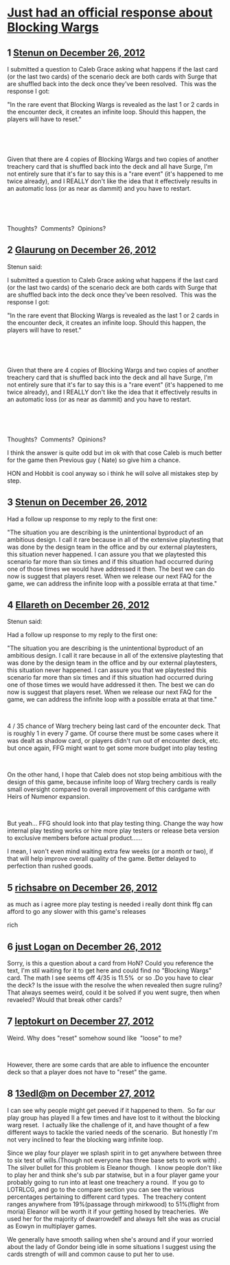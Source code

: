 # [Just had an official response about Blocking Wargs](https://community.fantasyflightgames.com/topic/76226-just-had-an-official-response-about-blocking-wargs/)

## 1 [Stenun on December 26, 2012](https://community.fantasyflightgames.com/topic/76226-just-had-an-official-response-about-blocking-wargs/?do=findComment&comment=739145)

I submitted a question to Caleb Grace asking what happens if the last card (or the last two cards) of the scenario deck are both cards with Surge that are shuffled back into the deck once they've been resolved.  This was the response I got:

"In the rare event that Blocking Wargs is revealed as the last 1 or 2 cards in the encounter deck, it creates an infinite loop. Should this happen, the players will have to reset."

 

 

Given that there are 4 copies of Blocking Wargs and two copies of another treachery card that is shuffled back into the deck and all have Surge, I'm not entirely sure that it's far to say this is a "rare event" (it's happened to me twice already), and I REALLY don't like the idea that it effectively results in an automatic loss (or as near as dammit) and you have to restart.

 

 

Thoughts?  Comments?  Opinions?

## 2 [Glaurung on December 26, 2012](https://community.fantasyflightgames.com/topic/76226-just-had-an-official-response-about-blocking-wargs/?do=findComment&comment=739156)

Stenun said:

I submitted a question to Caleb Grace asking what happens if the last card (or the last two cards) of the scenario deck are both cards with Surge that are shuffled back into the deck once they've been resolved.  This was the response I got:

"In the rare event that Blocking Wargs is revealed as the last 1 or 2 cards in the encounter deck, it creates an infinite loop. Should this happen, the players will have to reset."

 

 

Given that there are 4 copies of Blocking Wargs and two copies of another treachery card that is shuffled back into the deck and all have Surge, I'm not entirely sure that it's far to say this is a "rare event" (it's happened to me twice already), and I REALLY don't like the idea that it effectively results in an automatic loss (or as near as dammit) and you have to restart.

 

 

Thoughts?  Comments?  Opinions?



I think the answer is quite odd but im ok with that cose Caleb is much better for the game then Previous guy ( Nate) so give him a chance.

HON and Hobbit is cool anyway so i think he will solve all mistakes step by step.

## 3 [Stenun on December 26, 2012](https://community.fantasyflightgames.com/topic/76226-just-had-an-official-response-about-blocking-wargs/?do=findComment&comment=739157)

Had a follow up response to my reply to the first one:

"The situation you are describing is the unintentional byproduct of an ambitious design. I call it rare because in all of the extensive playtesting that was done by the design team in the office and by our external playtesters, this situation never happened. I can assure you that we playtested this scenario far more than six times and if this situation had occurred during one of those times we would have addressed it then. The best we can do now is suggest that players reset. When we release our next FAQ for the game, we can address the infinite loop with a possible errata at that time."

## 4 [Ellareth on December 26, 2012](https://community.fantasyflightgames.com/topic/76226-just-had-an-official-response-about-blocking-wargs/?do=findComment&comment=739174)

Stenun said:

Had a follow up response to my reply to the first one:

"The situation you are describing is the unintentional byproduct of an ambitious design. I call it rare because in all of the extensive playtesting that was done by the design team in the office and by our external playtesters, this situation never happened. I can assure you that we playtested this scenario far more than six times and if this situation had occurred during one of those times we would have addressed it then. The best we can do now is suggest that players reset. When we release our next FAQ for the game, we can address the infinite loop with a possible errata at that time."



 

4 / 35 chance of Warg trechery being last card of the encounter deck.
That is roughly 1 in every 7 game.
Of course there must be some cases where it was dealt as shadow card, or players didn't run out of encounter deck, etc.
but once again, FFG might want to get some more budget into play testing

 

On the other hand, I hope that Caleb does not stop being ambitious with the design of this game, because infinite loop of Warg trechery cards is really small oversight compared to overall improvement of this cardgame with Heirs of Numenor expansion.

 

But yeah… FFG should look into that play testing thing. Change the way how internal play testing works or hire more play testers or release beta version to exclusive members before actual product……

I mean, I won't even mind waiting extra few weeks (or a month or two), if that will help improve overall quality of the game.
Better delayed to perfection than rushed goods.

## 5 [richsabre on December 26, 2012](https://community.fantasyflightgames.com/topic/76226-just-had-an-official-response-about-blocking-wargs/?do=findComment&comment=739246)

as much as i agree more play testing is needed i really dont think ffg can afford to go any slower with this game's releases

rich

## 6 [just Logan on December 26, 2012](https://community.fantasyflightgames.com/topic/76226-just-had-an-official-response-about-blocking-wargs/?do=findComment&comment=739274)

Sorry, is this a question about a card from HoN? Could you reference the text, I'm stil waiting for it to get here and could find no "Blocking Wargs" card. The math I see seems off 4/35 is 11.5%  or so .Do you have to clear the deck? Is the issue with the resolve the when revealed then sugre ruling? That always seemes weird, could it be solved if you went sugre, then when revaeled? Would that break other cards?

## 7 [leptokurt on December 27, 2012](https://community.fantasyflightgames.com/topic/76226-just-had-an-official-response-about-blocking-wargs/?do=findComment&comment=739383)

Weird. Why does "reset" somehow sound like  "loose" to me?

 

However, there are some cards that are able to influence the encounter deck so that a player does not have to "reset" the game.

## 8 [13edl@m on December 27, 2012](https://community.fantasyflightgames.com/topic/76226-just-had-an-official-response-about-blocking-wargs/?do=findComment&comment=739543)

I can see why people might get peeved if it happened to them.  So far our play group has played II a few times and have lost to it without the blocking warg reset.  I actually like the challenge of it, and have thought of a few different ways to tackle the varied needs of the scenario.  But honestly I'm not very inclined to fear the blocking warg infinite loop. 

Since we play four player we splash spirit in to get anywhere between three to six test of wills.(Though not everyone has three base sets to work with) . The silver bullet for this problem is Eleanor though.  I know people don't like to play her and think she's sub par statwise, but in a four player game your probably going to run into at least one treachery a round.  If you go to LOTRLCG, and go to the compare section you can see the various percentages pertaining to different card types.  The treachery content ranges anywhere from 19%(passage through mirkwood) to 51%(flight from moria) Eleanor will be worth it if your getting hosed by treacheries.  We used her for the majority of dwarrowdelf and always felt she was as crucial as Eowyn in multiplayer games. 

We generally have smooth sailing when she's around and if your worried about the lady of Gondor being idle in some situations I suggest using the cards strength of will and common cause to put her to use.


